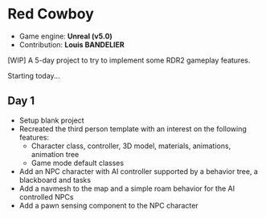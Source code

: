 # Red Cowboy
- Game engine: __Unreal (v5.0)__
- Contribution: __Louis BANDELIER__

[WIP] A 5-day project to try to implement some RDR2 gameplay features.

Starting today...

## Day 1
- Setup blank project
- Recreated the third person template with an interest on the following features:
  - Character class, controller, 3D model, materials, animations, animation tree
  - Game mode default classes
- Add an NPC character with AI controller supported by a behavior tree, a blackboard and tasks
- Add a navmesh to the map and a simple roam behavior for the AI controlled NPCs
- Add a pawn sensing component to the NPC character
